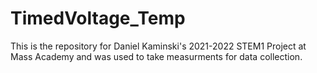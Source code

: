 # TimedVoltage_Temp
 This is the repository for Daniel Kaminski's 2021-2022 STEM1 Project at Mass Academy and was used to take measurments for data collection.
